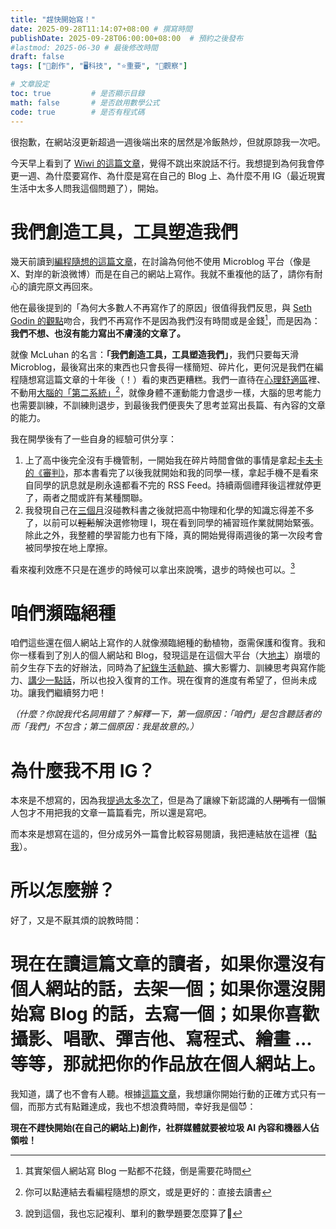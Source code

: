 ```yaml
---
title: "趕快開始寫！"
date: 2025-09-28T11:14:07+08:00 # 撰寫時間
publishDate: 2025-09-28T06:00:00+08:00  # 預約之後發布
#lastmod: 2025-06-30 # 最後修改時間
draft: false
tags: ["📝創作", "🖥️科技", "⭐️重要", "🤔觀察"]

# 文章設定
toc: true         # 是否顯示目錄
math: false       # 是否啟用數學公式
code: true        # 是否有程式碼
---
```


很抱歉，在網站沒更新超過一週後端出來的居然是冷飯熱炒，但就原諒我一次吧。

今天早上看到了 [Wiwi 的這篇文章](https://wiwi.blog/blog/vibes)，覺得不跳出來說話不行。我想提到為何我會停更一週、為什麼要寫作、為什麼是寫在自己的 Blog 上、為什麼不用 IG（最近現實生活中太多人問我這個問題了），開始。

# 我們創造工具，工具塑造我們

幾天前讀到[編程隨想的這篇文章](https://program-think.blogspot.com/2012/02/microblog-and-time-management.html)，在討論為何他不使用 Microblog 平台（像是 X、對岸的新浪微博）而是在自己的網站上寫作。我就不重複他的話了，請你有耐心的讀完原文再回來。

他在最後提到的「為何大多數人不再寫作了的原因」很值得我們反思，與 [Seth Godin 的觀點](https://seths.blog/2025/09/no-time/)吻合，我們不再寫作不是因為我們沒有時間或是金錢[^1]，而是因為：**我們不想、也沒有能力寫出不膚淺的文章了。**

就像 McLuhan 的名言：**「我們創造工具，工具塑造我們」**，我們只要每天滑 Microblog，最後寫出來的東西也只會長得一樣簡短、碎片化，更何況是我們在編程隨想寫這篇文章的十年後（！）看的東西更糟糕。我們一直待在[心理舒適區](https://program-think.blogspot.com/2015/12/Hobbies-and-Interests.html)裡、不動用[大腦的「第二系統」](https://program-think.blogspot.com/2019/03/Why-Thinking-Hard-So-Hard.html)[^2]，就像身體不運動能力會退步一樣，大腦的思考能力也需要訓練，不訓練則退步，到最後我們便喪失了思考並寫出長篇、有內容的文章的能力。

我在開學後有了一些自身的經驗可供分享：

1. 上了高中後完全沒有手機管制，一開始我在碎片時間會做的事情是拿起[卡夫卡的《審判》](https://tux24.xyz/articles/receiving-visitors-in-bed/)，那本書看完了以後我就開始和我的同學一樣，拿起手機不是看來自同學的訊息就是刷永遠都看不完的 RSS Feed。持續兩個禮拜後這裡就停更了，兩者之間或許有某種關聯。
2. 我發現自己在[三個月](https://tux24.xyz/articles/a-getaway-for-3-months-is-enough/)沒碰教科書之後就把高中物理和化學的知識忘得差不多了，以前可以~~輕鬆~~解決選修物理 I，現在看到同學的補習班作業就開始緊張。除此之外，我整體的學習能力也有下降，真的開始覺得兩週後的第一次段考會被同學按在地上摩擦。

看來複利效應不只是在進步的時候可以拿出來說嘴，退步的時候也可以。[^3]

# 咱們瀕臨絕種

咱們這些還在個人網站上寫作的人就像瀕臨絕種的動植物，亟需保護和復育。我和你一樣看到了別人的個人網站和 Blog，發現這是在這個大平台（大[地主](https://wiwi.blog/blog/internet-peasant)）崩壞的前夕生存下去的好辦法，同時為了[紀錄生活軌跡](https://tux24.xyz/articles/hsnu/)、擴大影響力、訓練思考與寫作能力、[講少一點話](https://tux24.xyz/articles/i-have-written-that-before/)，所以也投入復育的工作。現在復育的進度有希望了，但尚未成功。讓我們繼續努力吧！

_（什麼？你說我代名詞用錯了？解釋一下，第一個原因：「咱們」是包含聽話者的而「我們」不包含；第二個原因：我是故意的。）_

# 為什麼我不用 IG？

本來是不想寫的，因為我[提過太多次了](https://tux24.xyz/articles/wont-sell-my-soul-to-the-gram/)，但是為了讓線下新認識的人~~閉嘴~~有一個懶人包才不用把我的文章一篇篇看完，所以還是寫吧。

而本來是想寫在這的，但分成另外一篇會比較容易閱讀，我把連結放在這裡（[點我](https://tux24.xyz/articles/why-i-dont-use-instagram)）。

# 所以怎麼辦？

好了，又是不厭其煩的說教時間：

# 現在在讀這篇文章的讀者，如果你還沒有個人網站的話，去架一個；如果你還沒開始寫 Blog 的話，去寫一個；如果你喜歡攝影、唱歌、彈吉他、寫程式、繪畫 ... 等等，那就把你的作品放在個人網站上。

我知道，講了也不會有人聽。根據[這篇文章](https://tux24.xyz/articles/hell-yeah-and-fomo/)，我想讓你開始行動的正確方式只有一個，而那方式有點難達成，我也不想浪費時間，幸好我是個😈：

**現在不趕快開始(在自己的網站上)創作，社群媒體就要被垃圾 AI 內容和機器人佔領啦！**

[^1]: 其實架個人網站寫 Blog 一點都不花錢，倒是需要花時間
[^2]: 你可以點連結去看編程隨想的原文，或是更好的：直接去讀書
[^3]: 說到這個，我也忘記複利、單利的數學題要怎麼算了🤪